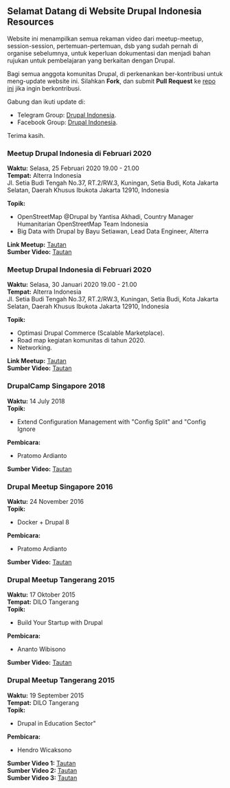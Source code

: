 ## Selamat Datang di Website Drupal Indonesia Resources

Website ini menampilkan semua rekaman video dari meetup-meetup, session-session, pertemuan-pertemuan, dsb yang sudah pernah di organise sebelumnya, untuk keperluan dokumentasi dan menjadi bahan rujukan untuk pembelajaran yang berkaitan dengan Drupal.

Bagi semua anggota komunitas Drupal, di perkenankan ber-kontribusi untuk meng-update website ini.
Silahkan **Fork**, dan submit **Pull Request** ke [repo ini](https://github.com/drupal-id/resources) jika ingin berkontribusi.

Gabung dan ikuti update di:
- Telegram Group: <a href="https://t.me/drupalID">Drupal Indonesia</a>.
- Facebook Group: <a href="https://www.facebook.com/groups/drupal.indonesia/">Drupal Indonesia</a>.

Terima kasih.

### Meetup Drupal Indonesia di Februari 2020

**Waktu:** Selasa, 25 Februari 2020 19.00 - 21.00 <br />
**Tempat:** Alterra Indonesia <br />
Jl. Setia Budi Tengah No.37, RT.2/RW.3, Kuningan, Setia Budi, Kota Jakarta Selatan, Daerah Khusus Ibukota Jakarta 12910, Indonesia

**Topik:**
- OpenStreetMap @Drupal by Yantisa Akhadi, Country Manager Humanitarian OpenStreetMap Team Indonesia
- Big Data with Drupal by Bayu Setiawan, Lead Data Engineer, Alterra

**Link Meetup:** [Tautan](https://www.facebook.com/events/3314669618548901/) <br />
**Sumber Video:** [Tautan](https://zoom.us/rec/play/tZd-I-38qDo3HNTA5ASDCqN7W425Jqus1ylP-PBcnRm9UiUBZwbyY7IbNrYwSh7fi0lKxPVTETtVOIak?continueMode=true)


### Meetup Drupal Indonesia di Februari 2020
**Waktu:** Selasa, 30 Januari 2020 19.00 - 21.00 <br />
**Tempat:** Alterra Indonesia <br />
Jl. Setia Budi Tengah No.37, RT.2/RW.3, Kuningan, Setia Budi, Kota Jakarta Selatan, Daerah Khusus Ibukota Jakarta 12910, Indonesia 

**Topik:**
- Optimasi Drupal Commerce (Scalable Marketplace).
- Road map kegiatan komunitas di tahun 2020.
- Networking.

**Link Meetup:** [Tautan](https://www.facebook.com/events/563397524388498/) <br />
**Sumber Video:** [Tautan](https://www.facebook.com/events/563397524388498/permalink/572761176785466/)


### DrupalCamp Singapore 2018
**Waktu:** 14 July 2018<br />
**Topik:**
- Extend Configuration Management with "Config Split" and "Config Ignore

**Pembicara:**
- Pratomo Ardianto

**Sumber Video:** [Tautan](https://www.engineers.sg/video/extend-configuration-management-with-config-split-and-config-ignore-module-drupalcampsg-2018--2990)


### Drupal Meetup Singapore 2016

**Waktu:** 24 November 2016<br />
**Topik:**
- Docker + Drupal 8

**Pembicara:**
- Pratomo Ardianto

**Sumber Video:** [Tautan](https://www.engineers.sg/video/docker-drupal-8-drupal-developer-network-singapore--1280)

### Drupal Meetup Tangerang 2015
**Waktu:** 17 Oktober 2015<br />
**Tempat:** DILO Tangerang<br />
**Topik:**
- Build Your Startup with Drupal

**Pembicara:**
- Ananto Wibisono

**Sumber Video:** [Tautan](https://www.youtube.com/watch?v=je1DF_b850U)

### Drupal Meetup Tangerang 2015
**Waktu:** 19 September 2015<br />
**Tempat:** DILO Tangerang<br />
**Topik:**
- Drupal in Education Sector"

**Pembicara:**
- Hendro Wicaksono

**Sumber Video 1:** [Tautan](https://www.youtube.com/watch?v=Lj0CzrR3g_0)<br />
**Sumber Video 2:** [Tautan](https://www.youtube.com/watch?v=jgb5p1ZtVvk)<br />
**Sumber Video 3:** [Tautan](https://www.youtube.com/watch?v=7kwd7ptz9cg)<br />
